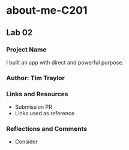 # about-me-C201

## Lab 02

### Project Name

I built an app with direct and powerful purpose.

### Author: Tim Traylor

### Links and Resources

* Submission PR
* Links used as reference

### Reflections and Comments

* Consider 



<!-- ## Lab 03

### Links and Resources

### Reflections -->
